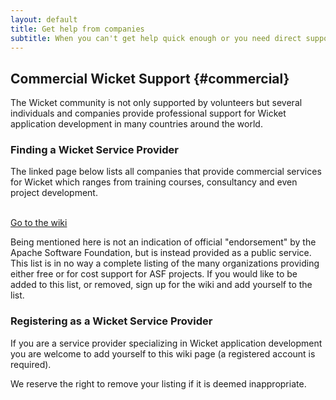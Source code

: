 ```yaml
---
layout: default
title: Get help from companies
subtitle: When you can't get help quick enough or you need direct support
---
```


## Commercial Wicket Support {#commercial}

The Wicket community is not only supported by volunteers but several
individuals and companies provide professional support for Wicket
application development in many countries around the world.

### Finding a Wicket Service Provider

The linked page below lists all companies that provide commercial
services for Wicket which ranges from training courses, consultancy and
even project development.

<div class="l-button-table">
    <div class="l-one-third">
        <div class="button-bar">
            <a class="button" href="https://cwiki.apache.org/confluence/display/WICKET/Companies+that+provide+services">
                <i class="fa fa-group"></i><br>
                Go to the wiki
            </a>
        </div>
    </div>
</div>    

Being mentioned here is not an indication of official "endorsement" by
the Apache Software Foundation, but is instead provided as a public
service. This list is in no way a complete listing of the many
organizations providing either free or for cost support for ASF
projects. If you would like to be added to this list, or removed, sign
up for the wiki and add yourself to the list.

### Registering as a Wicket Service Provider

If you are a service provider specializing in Wicket
application development you are welcome to add yourself to this wiki
page (a registered account is required).

We reserve the right to remove your listing if it is deemed
inappropriate.
